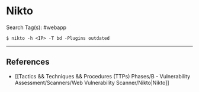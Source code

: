 # Nikto

Search Tag(s): #webapp

`$ nikto -h <IP> -T bd -Plugins outdated`

---
## References

- [[Tactics && Techniques && Procedures (TTPs) Phases/B - Vulnerability Assessment/Scanners/Web Vulnerability Scanner/Nikto|Nikto]]